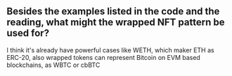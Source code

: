 ## Besides the examples listed in the code and the reading, what might the wrapped NFT pattern be used for?
I think it's already have powerful cases like WETH, which maker ETH as ERC-20, also wrapped tokens can represent Bitcoin on EVM based blockchains, as WBTC or cbBTC